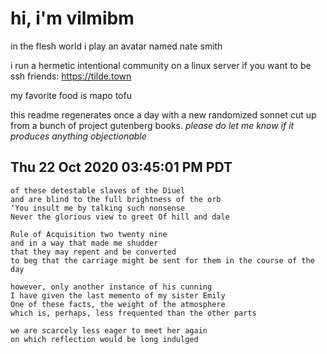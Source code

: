 # hi, i'm vilmibm

in the flesh world i play an avatar named nate smith

i run a hermetic intentional community on a linux server if you want to be ssh friends: https://tilde.town

my favorite food is mapo tofu

this readme regenerates once a day with a new randomized sonnet cut up from a bunch of project gutenberg books.
_please do let me know if it produces anything objectionable_

## Thu 22 Oct 2020 03:45:01 PM PDT

    of these detestable slaves of the Diuel
    and are blind to the full brightness of the orb
    ‘You insult me by talking such nonsense
    Never the glorious view to greet Of hill and dale
    
    Rule of Acquisition two twenty nine
    and in a way that made me shudder
    that they may repent and be converted
    to beg that the carriage might be sent for them in the course of the day
    
    however, only another instance of his cunning
    I have given the last memento of my sister Emily
    One of these facts, the weight of the atmosphere
    which is, perhaps, less frequented than the other parts
    
    we are scarcely less eager to meet her again
    on which reflection would be long indulged
